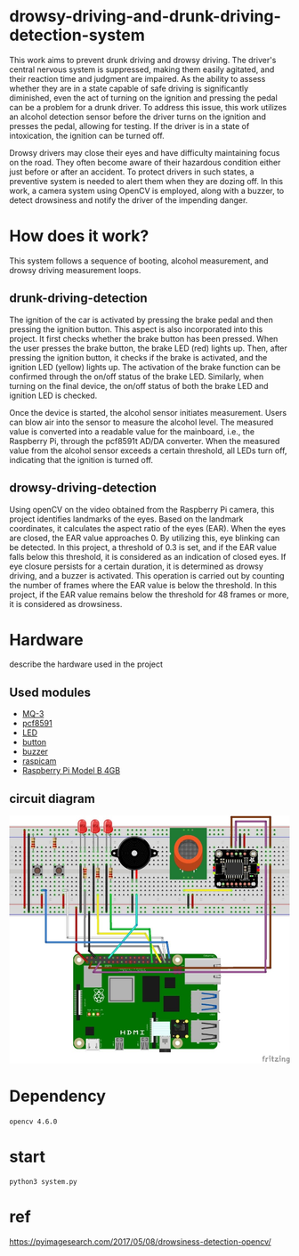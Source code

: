 # drowsy-driving-and-drunk-driving-detection-system

This work aims to prevent drunk driving and drowsy driving. The driver's central nervous system is suppressed, making them easily agitated, and their reaction time and judgment are impaired. As the ability to assess whether they are in a state capable of safe driving is significantly diminished, even the act of turning on the ignition and pressing the pedal can be a problem for a drunk driver. To address this issue, this work utilizes an alcohol detection sensor before the driver turns on the ignition and presses the pedal, allowing for testing. If the driver is in a state of intoxication, the ignition can be turned off.


Drowsy drivers may close their eyes and have difficulty maintaining focus on the road. They often become aware of their hazardous condition either just before or after an accident. To protect drivers in such states, a preventive system is needed to alert them when they are dozing off. In this work, a camera system using OpenCV is employed, along with a buzzer, to detect drowsiness and notify the driver of the impending danger.

# How does it work?

This system follows a sequence of booting, alcohol measurement, and drowsy driving measurement loops.

## drunk-driving-detection

The ignition of the car is activated by pressing the brake pedal and then pressing the ignition button. This aspect is also incorporated into this project. It first checks whether the brake button has been pressed. When the user presses the brake button, the brake LED (red) lights up. Then, after pressing the ignition button, it checks if the brake is activated, and the ignition LED (yellow) lights up. The activation of the brake function can be confirmed through the on/off status of the brake LED. Similarly, when turning on the final device, the on/off status of both the brake LED and ignition LED is checked.


Once the device is started, the alcohol sensor initiates measurement. Users can blow air into the sensor to measure the alcohol level. The measured value is converted into a readable value for the mainboard, i.e., the Raspberry Pi, through the pcf8591t AD/DA converter. When the measured value from the alcohol sensor exceeds a certain threshold, all LEDs turn off, indicating that the ignition is turned off.

## drowsy-driving-detection

Using openCV on the video obtained from the Raspberry Pi camera, this project identifies landmarks of the eyes. Based on the landmark coordinates, it calculates the aspect ratio of the eyes (EAR). When the eyes are closed, the EAR value approaches 0. By utilizing this, eye blinking can be detected. In this project, a threshold of 0.3 is set, and if the EAR value falls below this threshold, it is considered as an indication of closed eyes. If eye closure persists for a certain duration, it is determined as drowsy driving, and a buzzer is activated. This operation is carried out by counting the number of frames where the EAR value is below the threshold. In this project, if the EAR value remains below the threshold for 48 frames or more, it is considered as drowsiness.

# Hardware

 describe the hardware used in the project

## Used modules

* <a href="https://www.devicemart.co.kr/goods/view?no=1327429">MQ-3</a>
* <a href="https://www.devicemart.co.kr/goods/view?no=12537448">pcf8591</a>
* <a href="https://www.devicemart.co.kr/goods/view?no=2851">LED</a>
* <a href="https://www.devicemart.co.kr/goods/view?no=1361702">button</a>
* <a href="https://www.devicemart.co.kr/goods/view?no=2736">buzzer</a>
* <a href="https://smartstore.naver.com/misoparts/products/5533715543?site_preference=device&NaPm=ct%3Dlfp2u7tv%7Cci%3Dshopn%7Ctr%3Dsls_myr%7Chk%3D7c9d00b72aacb4353e5e3af8bfcf9d3635777aaf%7Ctrx%3D">raspicam</a>
* <a href="https://www.devicemart.co.kr/goods/view?no=12234534">Raspberry Pi Model B 4GB</a>

## circuit diagram
<img src="./asset/circuitDiagram.jpg">

# Dependency
`opencv 4.6.0`

# start
```
python3 system.py
```

# ref
https://pyimagesearch.com/2017/05/08/drowsiness-detection-opencv/

